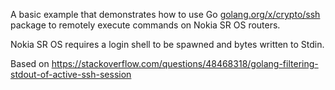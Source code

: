 A basic example that demonstrates how to use Go [golang.org/x/crypto/ssh](https://pkg.go.dev/golang.org/x/crypto@v0.0.0-20201112155050-0c6587e931a9/ssh) package to remotely execute commands on Nokia SR OS routers.

Nokia SR OS requires a login shell to be spawned and bytes written to Stdin.

Based on https://stackoverflow.com/questions/48468318/golang-filtering-stdout-of-active-ssh-session